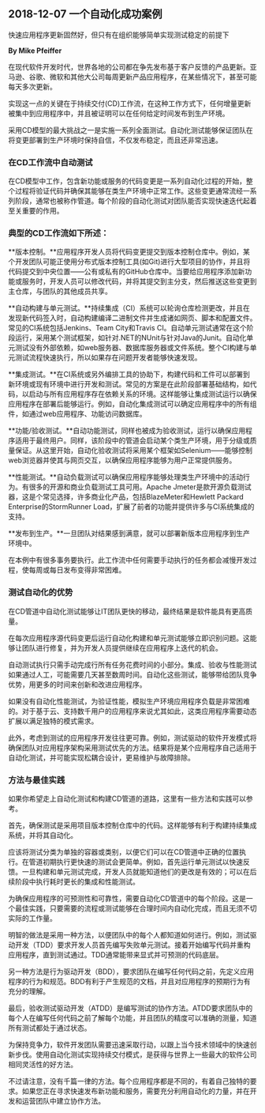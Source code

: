 ## 2018-12-07 一个自动化成功案例

快速应用程序更新固然好，但只有在组织能够简单实现测试稳定的前提下

**By Mike Pfeiffer**

在现代软件开发时代，世界各地的公司都在争先发布基于客户反馈的产品更新。亚马逊、谷歌、微软和其他大公司每周更新产品应用程序，在某些情况下，甚至可能每天多次更新。

实现这一点的关键在于持续交付(CD)工作流，在这种工作方式下，任何增量更新被集中到应用程序中，并且被证明可以在任何给定时间发布到生产环境。

采用CD模型的最大挑战之一是实施一系列全面测试。自动化测试能够保证团队在将变更部署到生产环境时保持自信，不仅发布稳定，而且还非常迅速。

### 在CD工作流中自动测试

在CD模型中工作，包含新功能或服务的代码变更是一系列自动化过程的开始，整个过程将验证代码并确保其能够在类生产环境中正常工作。这些变更通常流经一系列阶段，通常也被称作管道。每个阶段的自动化测试对团队能否实现快速迭代起着至关重要的作用。

### 典型的****CD****工作流如下所述：

**版本控制。**应用程序开发人员将代码变更提交到版本控制仓库中。例如，某个开发团队可能正使用分布式版本控制工具(如Git)进行大型项目的协作，并且将代码提交到中央位置——公有或私有的GitHub仓库中。当要给应用程序添加新功能或服务时，开发人员可以修改代码，并将其提交到主分支，然后推送这些变更到主仓库，与团队的其他成员共享。

**自动构建与单元测试。**持续集成（CI）系统可以轮询仓库检测更改，并且在发现新代码签入时，自动构建编译二进制文件并生成诸如网页、脚本和配置文件。常见的CI系统包括Jenkins、Team City和Travis CI。自动单元测试通常在这个阶段运行，采用某个测试框架，如针对.NET的NUnit与针对Java的Junit。自动化单元测试没有外部依赖，如web服务器、数据库服务器或文件系统。整个CI构建与单元测试流程快速执行，所以如果存在问题开发者能够快速发现。

**集成测试。**在CI系统或另外编排工具的协助下，构建代码和工件可以部署到新环境或现有环境中进行开发和测试。常见的方案是在此阶段部署基础结构，如代码，以启动与所有应用程序存在依赖关系的环境。这样能够让集成测试运行以确保应用程序在部署后能够运行。例如，自动化集成测试可以确定应用程序中的所有组件，如通过web应用程序、功能访问数据库。

**功能/验收测试。**自动功能测试，同样也被成为验收测试，运行以确保应用程序适用于最终用户。同样，该阶段中的管道会启动某个类生产环境，用于分级或质量保证。从这里开始，自动化验收测试将采用某个框架如Selenium——能够控制web浏览器并使其与网页交互，以确保应用程序能够为用户正常提供服务。

**性能测试。**自动负载测试可以确保应用程序能够处理类生产环境中的活动行为。有很多的开源和商业负载测试工具可用。Apache Jmeter是款开源负载测试器，这是个常见选择，许多商业化产品，包括BlazeMeter和Hewlett Packard Enterprise的StormRunner Load，扩展了前者的功能并提供许多与CI系统集成的支持。

**发布到生产。**一旦团队对结果感到满意，就可以部署新版本应用程序到生产环境中。

在本例中有很多事务要执行。此工作流中任何需要手动执行的任务都会减慢开发过程，使每周或每日发布变得非常困难。

### 测试自动化的优势

在CD管道中自动化测试能够让IT团队更快的移动，最终结果是软件能具有更高质量。

在每次应用程序源代码变更后运行自动化构建和单元测试能够立即识别问题。这能够让团队进行修复，并为开发人员提供继续在应用程序上迭代的机会。

自动测试执行只需手动完成行所有任务花费时间的小部分。集成、验收与性能测试如果通过人工，可能需要几天甚至数周时间。自动化这些测试，能够带给团队竞争优势，用更多的时间来创新和改进应用程序。

如果没有自动化性能测试，为验证性能，模拟生产环境应用程序负载是非常困难的。对于基于云、支持数千用户的应用程序来说尤其如此，这类应用程序需要动态扩展以满足独特的模式需求。

此外，考虑到测试的应用程序开发往往更可靠。例如，测试驱动的软件开发模式将确保团队对应用程序架构采用测试优先的方法。结果将是某个应用程序自己适用于自动化测试，并可能实现松耦合设计，更易维护与故障排除。

### 方法与最佳实践

如果你希望走上自动化测试和构建CD管道的道路，这里有一些方法和实践可以参考。

首先，确保测试是采用项目版本控制仓库中的代码。这样能够有利于构建持续集成系统，并将其自动化。

应该将测试分类为单独的容器或类别，以便它们可以在CD管道中正确的位置执行。在管道初期执行更快速的测试会更简单。例如，首先运行单元测试以快速反馈。一旦构建和单元测试完成，开发人员就能知道他们的更改是有效的；可以在后续阶段中执行耗时更长的集成和性能测试。

为确保应用程序的可预测性和可靠性，需要自动化CD管道中的每个阶段。这是一个最佳实践，只要需要的流程或测试能够在合理时间内自动化完成，而且无须不切实际的工作量。

明智的做法是采用一种方法，以便团队中的每个人都知道如何进行。例如，测试驱动开发（TDD）要求开发人员首先编写失败单元测试。接着开始编写代码并重构应用程序，直到测试通过。TDD通常能带来显式并可预测的代码底层。

另一种方法是行为驱动开发（BDD），要求团队在编写任何代码之前，先定义应用程序的行为和规范。BDD有利于产生规范的文档，并且对应用程序的预期行为有充分的理解。

最后，验收测试驱动开发（ATDD）是编写测试的协作方法。ATDD要求团队中的每个人在编写任何代码之前了解每个功能，并且团队的精度可以准确的测量，知道所有测试都处于通过状态。

为保持竞争力，软件开发团队需要迅速采取行动，以跟上当今技术领域中的快速创新步伐。使用自动化测试实现持续交付模式，是获得与世界上一些最大的软件公司相同灵活性的好方法。

不过请注意，没有千篇一律的方法。每个应用程序都是不同的，有着自己独特的要求。如果您正在寻求快速发布新功能和服务，需要充分利用自动化的力量，并在开发和运营团队中建立协作方法。
